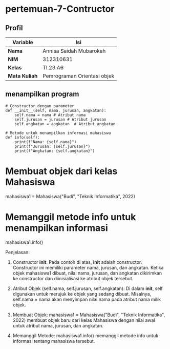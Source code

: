 # pertemuan-7-Contructor
## Profil
| Variable | Isi |
| -------- | --- |
| **Nama** | Annisa Saidah Mubarokah |
| **NIM** | 312310631 |
| **Kelas** | TI.23.A6 |
| **Mata Kuliah** | Pemrograman Orientasi objek |


## menampilkan program

    # Constructor dengan parameter
    def __init__(self, nama, jurusan, angkatan):
        self.nama = nama # Atribut nama
        self.jurusan = jurusan # Atribut jurusan
        self.angkatan = angkatan  # Atribut angkatan

    # Metode untuk menampilkan informasi mahasiswa
    def info(self):
        print(f"Nama: {self.nama}")
        print(f"Jurusan: {self.jurusan}")
        print(f"Angkatan: {self.angkatan}")

# Membuat objek dari kelas Mahasiswa
mahasiswa1 = Mahasiswa("Budi", "Teknik Informatika", 2022)

# Memanggil metode info untuk menampilkan informasi
mahasiswa1.info()

Penjelasan:

1. Constructor __init__: Pada contoh di atas, __init__ adalah constructor. Constructor ini memiliki parameter nama, jurusan, dan angkatan. Ketika objek mahasiswa1 dibuat, nilai nama, jurusan, dan angkatan dikirimkan ke constructor dan diinisialisasi ke atribut objek tersebut.


2. Atribut Objek (self.nama, self.jurusan, self.angkatan): Di dalam __init__, self digunakan untuk merujuk ke objek yang sedang dibuat. Misalnya, self.nama = nama akan menyimpan nilai nama pada atribut nama milik objek.


3. Membuat Objek: mahasiswa1 = Mahasiswa("Budi", "Teknik Informatika", 2022) membuat objek baru dari kelas Mahasiswa dengan nilai awal untuk atribut nama, jurusan, dan angkatan.


4. Memanggil Metode: mahasiswa1.info() memanggil metode info untuk informasi tentang mahasiswa tersebut.

   

   
